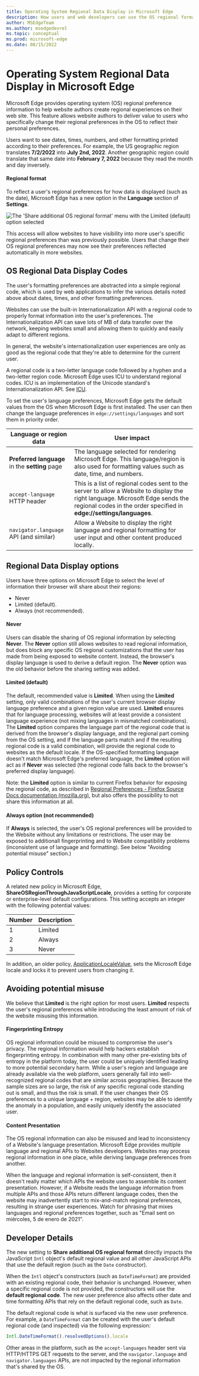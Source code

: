 ```yaml
---
title: Operating System Regional Data Display in Microsoft Edge
description: How users and web developers can use the OS regional format in Microsoft Edge for improved site experiences
author: MSEdgeTeam
ms.author: msedgedevrel
ms.topic: conceptual
ms.prod: microsoft-edge
ms.date: 08/15/2022
--- 
```

# Operating System Regional Data Display in Microsoft Edge

Microsoft Edge provides operating system (OS) regional preference information to help website authors create regional experiences on their web site. This feature allows website authors to deliver value to users who specifically change their regional preferences in the OS to reflect their personal preferences.

Users want to see dates, times, numbers, and other formatting printed according to their preferences. For example, the US geographic region translates **7/2/2022** into **July 2nd, 2022**.  Another geographic region could translate that same date into **February 7, 2022** because they read the month and day inversely. 

#### Regional format
To reflect a user's regional preferences for how data is displayed (such as the date), Microsoft Edge has a new option  in the **Language** section of **Settings**.

![The 'Share additional OS regional format' menu with the Limited (default) option selected](media/os-regional-setting-screenshot.png)

This access will allow websites to have visibility into more user's specific regional preferences than was previously possible. Users that change their OS regional preferences may now see their preferences reflected automatically in more websites.

<!-- ====================================================================== -->
## OS Regional Data Display Codes

The user's formatting preferences are abstracted into a simple regional code, which is used by web applications to infer the various details noted above about dates, times, and other formatting preferences.

Websites can use the built-in Internationalization API with a regional code to properly format information into the user's preferences.  The Internationalization API can save lots of MB of data transfer over the network, keeping websites small and allowing them to quickly and easily adapt to different regions.

In general, the website's internationalization user experiences are only as good as the regional code that they're able to determine for the current user. 

A regional code is a two-letter language code followed by a hyphen and a two-letter region code.  Microsoft Edge uses ICU to understand regional codes. ICU is an implementation of the Unicode standard's Internationalization API.  See [ICU](https://icu.unicode.org/home).

To set the user's language preferences, Microsoft Edge gets the default values from the OS when Microsoft Edge is first installed. The user can then change the language preferences in `edge://settings/languages` and sort them in priority order.

| Language or region data | User impact |
|--------|-------------------------|
| **Preferred language** in the **setting** page | The language selected for rendering Microsoft Edge. This language/region is also used for formatting values such as date, time, and numbers. |
|  `accept-language` HTTP header | This is a list of regional codes sent to the server to allow a Website to display the right language. Microsoft Edge sends the regional codes in the order specified in **edge://settings/languages**. |
| `navigator.language` API (and similar) | Allow a Website to display the right language and regional formatting for user input and other content produced locally. |

## Regional Data Display options
Users have three options on Microsoft Edge to select the level of information their browser will share about their regions:

* Never 
* Limited (default).
* Always (not recommended). 

#### Never
Users can disable the sharing of OS regional information by selecting **Never**. The **Never** option still allows websites to read regional information, but does block any specific OS regional customizations that the user has made from being exposed to website content. Instead, the browser's display language is used to derive a default region. The **Never** option was the old behavior before the sharing setting was added.

#### Limited  (default)
The default, recommended value is **Limited**. When using the **Limited** setting, only valid combinations of the user's current browser display language preference and a given region value are used. **Limited** ensures that for language processing, websites will at least provide a consistent language experience (not mixing languages in mismatched combinations). The **Limited** option compares the language part of the regional code that is derived from the browser's display language, and the regional part coming from the OS setting, and if the language parts match and if the resulting regional code is a valid combination, will provide the regional code to websites as the default locale. If the OS-specified formatting language doesn't match Microsoft Edge's preferred language, the **Limited** option will act as if **Never** was selected (the regional code falls back to the browser's preferred display language). 

Note: the **Limited** option is similar to current Firefox behavior for exposing the regional code, as described in [Regional Preferences - Firefox Source Docs documentation (mozilla.org)](https://firefox-source-docs.mozilla.org/intl/locale.html#regional-preferences), but also offers the possibility to not share this information at all. 

#### Always option (not recommended)

If **Always** is selected, the user's OS regional preferences will be provided to the Website without any limitations or restrictions. The user may be exposed to additionall fingerprinting and to Website compatibility problems (inconsistent use of language and formatting). See below "Avoiding potential misuse" section.)

<!-- ====================================================================== -->
## Policy Controls 
A related new policy in Microsoft Edge, **ShareOSRegionThroughJavaScriptLocale**, provides a setting for corporate or enterprise-level default configurations.  This setting accepts an integer with the following potential values: 

|Number| Description |
|--------|-------------------------|
| 1 | Limited | 
| 2 | Always | 
| 3 | Never | 

In addition, an older policy, [ApplicationLocaleValue](/DeployEdge/microsoft-edge-policies#applicationlocalevalue), sets the Microsoft Edge locale and locks it to prevent users from changing it. 

## Avoiding potential misuse  
We believe that **Limited** is the right option for most users. **Limited** respects the user's regional preferences while introducing the least amount of risk of the website misusing this information.

#### Fingerprinting Entropy
OS regional information could be misused to compromise the user's privacy.  The regional information would help hackers establish fingerprinting entropy. In combination with many other pre-existing bits of entropy in the platform today, the user could be uniquely identified leading to more potential secondary harm. While a user's region and language are already available via the web platform, users generally fall into well-recognized regional codes that are similar across geographies.  Because the sample sizes are so large, the risk of any specific regional code standing out is small, and thus the risk is small. If the user changes their OS preferences to a unique language + region, websites may be able to identify the anomaly in a population, and easily uniquely identify the associated user. 

#### Content Presentation
The OS regional information can also be misused and lead to inconsistency of a Website's language presentation. Microsoft Edge provides multiple language and regional APIs to Websites developers.  Websites may process regional information in one place, while deriving language preferences from another.

When the language and regional information is self-consistent, then it doesn't really matter which APIs the website uses to assemble its content presentation. However, if a Website reads the language information from multiple APIs and those APIs return different language codes, then the website may inadvertently start to mix-and-match regional preferences, resulting in strange user experiences. Watch for phrasing that mixes languages and regional preferences together, such as "Email sent on miércoles, 5 de enero de 2021".

<!-- ====================================================================== -->
## Developer Details 
The new setting to **Share additional OS regional format** directly impacts the JavaScript `Intl` object's default regional value and all other JavaScript APIs that use the default region (such as the `Date` constructor). 

When the `Intl` object's constructors (such as `DateTimeFormat`) are provided with an existing regional code, their behavior is unchanged. However, when a specific regional code is not provided, the constructors will use the **default regional code**. The new user preference also affects other date and time formatting APIs that rely on the default regional code, such as `Date`.

The default regional code is what is surfaced via the new user preference. For example, a `DateTimeFormat` can be created with the user's default regional code (and inspected) via the following expression:

```js
Intl.DateTimeFormat().resolvedOptions().locale 
```

Other areas in the platform, such as the `accept-languages` header sent via HTTP/HTTPS GET requests to the server, and the `navigator.language` and `navigator.languages` APIs, are not impacted by the regional information that's shared by the OS.
